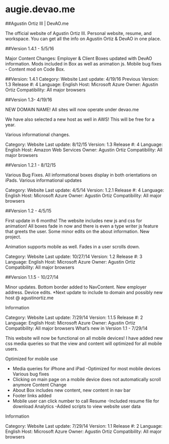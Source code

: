 # augie.devao.me

##Agustin Ortiz III | DevAO.me

The official website of Agustin Ortiz III.  Personal website, resume, and workspace.  You can get all the info on Agustin Ortiz & DevAO in one place.

##Version 1.4.1 - 5/5/16

Major Content Changes:  Employer & Client Boxes updated with DevAO information.  Mods included in Box as well as animation js.
Mobile bug fixes - Content mod on Code Box. 

##Version: 1.4.1
Category: Website
Last update: 4/19/16
Previous Version: 1.3
Release #: 4
Language: English 
Host: Microsoft Azure 
Owner: Agustin Ortiz
Compatibility: All major browsers 

##Version 1.3- 4/19/16

NEW DOMAIN NAME! All sites will now operate under devao.me

We have also selected a new host as well in AWS! This will be free for a year.  

Various informational changes.

Category: Website
Last update: 8/12/15
Version: 1.3
Release #: 4
Language: English 
Host: Amazon Web Services 
Owner: Agustin Ortiz
Compatibility: All major browsers 

##Version 1.2.1 - 8/12/15

Various Bug Fixes.  All informational boxes display in both orientations on iPads.  Various informational updates

Category: Website
Last update: 4/5/14
Version: 1.2.1
Release #: 4
Language: English 
Host: Microsoft Azure 
Owner: Agustin Ortiz
Compatibility: All major browsers 

##Version 1.2 - 4/5/15

First update in 6 months! The website includes new js and css for animation! All boxes fade in now and there is even a type writer js feature that greets the user. Some minor edits on the about information. New project. 

Animation supports mobile as well. Fades in a user scrolls down. 

Category: Website
Last update: 10/27/14
Version: 1.2
Release #: 3
Language: English 
Host: Microsoft Azure 
Owner: Agustin Ortiz
Compatibility: All major browsers 

##Version 1.1.5 - 10/27/14

Minor updates. Bottom border added to NavContent. New employer address. Device edits.
*Next update to include to domain and possibly new host @ agustinortiz.me

Information

Category: Website
Last update: 7/29/14
Version: 1.1.5
Release #: 2
Language: English 
Host: Microsoft Azure 
Owner: Agustin Ortiz
Compatibility: All major browsers 
What’s new in Version 1.1 - 7/29/14

This website will now be functional on all mobile devices!  I have added new css media queries so that the view and content will optimized for all mobile users. 

Optimized for mobile use
- Media queries for iPhone and iPad
-Optimized for most mobile devices
Various bug fixes
- Clicking on main page on a mobile device does not automatically scroll anymore
Content Change
- About Box includes new content, new content in nav bar
- Footer links added
- Mobile user can click number to call 
Resume
-Included resume file for download
Analytics
-Added scripts to view website user data

Information

Category: Website
Last update: 7/29/14
Version: 1.1
Release #: 2
Language: English 
Host: Microsoft Azure 
Owner: Agustin Ortiz
Compatibility: All major browsers 

